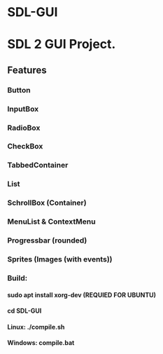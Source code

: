 # SDL-GUI
<html>
  <h1>SDL 2 GUI Project.</h1>
  <h2>Features</h2>
  <h3>Button</h3>
  <h3>InputBox</h3>
  <h3>RadioBox</h3>
  <h3>CheckBox</h3>
  <h3>TabbedContainer</h3>
  <h3>List</h3>
  <h3>SchrollBox (Container)</h3>
  <h3>MenuList & ContextMenu</h3>
  <h3>Progressbar (rounded)</h3>
  <h3>Sprites (Images (with events))</h3>
  
  
  <h3>Build:</h3>
  <h4>sudo apt install xorg-dev (REQUIED FOR UBUNTU)</h4>
  <h4>cd SDL-GUI</h4>
  <h4>Linux: ./compile.sh</h4>
  <h4>Windows: compile.bat</h4>
  
</html>


